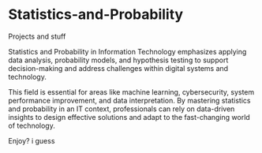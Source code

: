 # Statistics-and-Probability
Projects and stuff

Statistics and Probability in Information Technology emphasizes applying data analysis, probability models, and hypothesis testing to support decision-making and address challenges within digital systems and technology.

This field is essential for areas like machine learning, cybersecurity, system performance improvement, and data interpretation. By mastering statistics and probability in an IT context, professionals can rely on data-driven insights to design effective solutions and adapt to the fast-changing world of technology.

Enjoy? i guess
